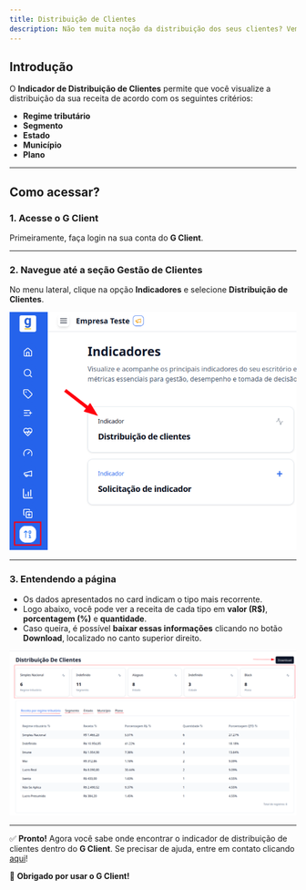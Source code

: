 ```yaml
---
title: Distribuição de Clientes
description: Não tem muita noção da distribuição dos seus clientes? Vem comigo que vou te ajudar!
---
```


## Introdução

O **Indicador de Distribuição de Clientes** permite que você visualize a distribuição da sua receita de acordo com os seguintes critérios:

- **Regime tributário**
- **Segmento**
- **Estado**
- **Município**
- **Plano**

---

## Como acessar?

### 1. Acesse o G Client

Primeiramente, faça login na sua conta do **G Client**.

---

### 2. Navegue até a seção **Gestão de Clientes**

No menu lateral, clique na opção **Indicadores** e selecione **Distribuição de Clientes**.

![Exemplo descrito acima](./img/customer-distribution/example-01.png)

---

### 3. Entendendo a página

- Os dados apresentados no card indicam o tipo mais recorrente.
- Logo abaixo, você pode ver a receita de cada tipo em **valor (R$)**, **porcentagem (%)** e **quantidade**.
- Caso queira, é possível **baixar essas informações** clicando no botão **Download**, localizado no canto superior direito.

![Exemplo descrito acima](./img/customer-distribution/example-02.png)

---

✅ **Pronto!** Agora você sabe onde encontrar o indicador de distribuição de clientes dentro do **G Client**. Se precisar de ajuda, entre em contato clicando [aqui](https://api.whatsapp.com/send?phone=5544997046569&text=Preciso%20de%20ajuda%20sobre%20um%20tutorial)!

🎉 **Obrigado por usar o G Client!**
